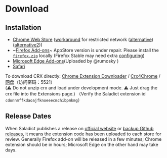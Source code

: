 # Download

## Installation

- [Chrome Web Store][chrome] ([workaround](https://suying711.com/auth/register?code=QmPt) for restricted network ([alternative](https://jike673.xyz/auth/register?code=U1tj)) ([alternative2](https://suyunti100.com/auth/register?code=2IQ1)))
- ~[Firefox Add-ons][firefox]~ AppStore version is under repair. Please install the [`firefox.zip`](https://github.com/crimx/ext-saladict/releases/tag/v7.20.0#:~:text=yipanhuasheng%20and%20rumosky-,Assets,-6) locally (Firefox Stable may need extra [configuring](https://stackoverflow.com/questions/31952727/how-can-i-disable-signature-checking-for-firefox-add-ons/31952728#31952728))
- [Microsoft Edge Add-ons][edge](Uploaded by @rumosky )
- [Safari][safari]

To download CRX directly: [Chrome Extension Downloader](https://chrome-extension-downloader.com/) / [Crx4Chrome](https://www.crx4chrome.com/extensions/cdonnmffkdaoajfknoeeecmchibpmkmg/) / [网盘](https://url25.ctfile.com/d/24782725-37758132-32949f)（访问密码：5521）  
(:warning: Do not unzip crx and load under development mode. :warning: Just drag the crx file into the Extensions page.)
（Verify the Saladict extension id `cdonnmffkdaoajfknoeeecmchibpmkmg`）

## Release Dates

When Saladict publishes a release on [official website](https://saladict.crimx.com/releases) or [backup Github releases](https://github.com/crimx/ext-saladict/releases), it means the extension code has been uploaded to each store for review. Generally Firefox add-on will be released in a few minutes; Chrome extension should be in hours; Microsoft Edge on the other hand may take days.

[chrome]: https://chrome.google.com/webstore/detail/cdonnmffkdaoajfknoeeecmchibpmkmg/reviews?hl=en
[firefox]: https://addons.mozilla.org/firefox/addon/ext-saladict/
[edge]: https://microsoftedge.microsoft.com/addons/detail/idghocbbahafpfhjnfhpbfbmpegphmmp
[safari]: https://saladict.crimx.com/en/safari
[zhihu]: https://zhuanlan.zhihu.com/saladict
[mp]: https://mp.weixin.qq.com/s/Nnhk_NRWMqsFGkc5ST6odg
